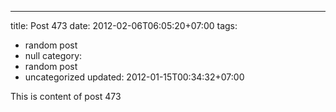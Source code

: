 ---
title: Post 473
date: 2012-02-06T06:05:20+07:00
tags:
  - random post
  - null
category:
  - random post
  - uncategorized
updated: 2012-01-15T00:34:32+07:00

This is content of post 473